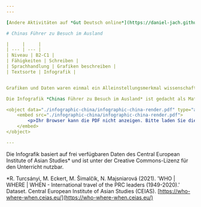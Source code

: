 ```yaml
---
---

[Andere Aktivitäten auf *Gut Deutsch online*](https://daniel-jach.github.io/gutDeutsch-online/index.html)

# Chinas Führer zu Besuch im Ausland

|     |     |
| --- | --- |
| Niveau | B2-C1 |
| Fähigkeiten | Schreiben |
| Sprachhandlung | Grafiken beschreiben | 
| Textsorte | Infografik |


Grafiken und Daten waren einmal ein Alleinstellungsmerkmal wissenschaftlicher Diskurse, aber das ändert sich, wie zum Beispiel die mediale Berichterstattung über Corona oder die Nachfrage nach Datenanalysten in Industrie und Handel zeigen. Grafiken beschreiben, interpretieren und in den Kontext einer Argumentation einbetten, das zu lernen lohnt sich also über das Studium hinaus. Die Grafikbeschreibung kommt zudem als eigenständige Textsorte in diversen Prüfungen für Deutsch als Fremdsprache vor, zum Beispiel im TestDaF, dem Goethe-C1-Zertifikat oder der DSH-Prüfung, die über den Zugang zum deutschen Ausbildungs- und Arbeitsmarkt mitbestimmen. 

Die Infografik *Chinas Führer zu Besuch im Ausland* ist gedacht als Materialgrundlage für den universitären Deutsch-als-Fremdsprache-Unterricht in China. Sie besteht aus mehreren Einzelgrafiken gebräuchlicher Arten (Linien-, Balken und Tortengrafiken). Die Einzelgrafiken bilden ihre Inhalte auf unterschiedliche Weise und unterschiedlich genau ab, um einen variablen Sprachgebrauch zu motivieren. 

<object data="./infographic-china/infographic-china-render.pdf" type="application/pdf" width="100%" height="700px">
    <embed src="./infographic-china/infographic-china-render.pdf">
        <p>Ihr Browser kann die PDF nicht anzeigen. Bitte laden Sie die PDF hier herunter: <a href="./infographic-china/infographic-china-render.pdf">PDF herunterladen</a>.</p>
    </embed>
</object>

---
```


Die Infografik basiert auf frei verfügbaren Daten des Central European Institute of Asian Studies* und ist unter der Creative Commons-Lizenz für den Unterricht nutzbar.


*R. Turcsányi, M. Eckert, M. Šimalčík, N. Majsniarová (2021). 'WHO | WHERE | WHEN - International travel of the PRC leaders (1949-2020).' Dataset. Central European Institute of Asian Studies (CEIAS). [https://who-where-when.ceias.eu/](https://who-where-when.ceias.eu/)